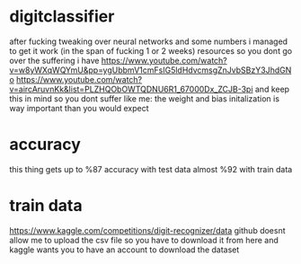 # digitclassifier
after fucking tweaking over neural networks and some numbers i managed to get it work (in the span of fucking 1 or 2 weeks)
resources so you dont go over the suffering i have
https://www.youtube.com/watch?v=w8yWXqWQYmU&pp=ygUbbmV1cmFsIG5ldHdvcmsgZnJvbSBzY3JhdGNo
https://www.youtube.com/watch?v=aircAruvnKk&list=PLZHQObOWTQDNU6R1_67000Dx_ZCJB-3pi
and keep this in mind so you dont suffer like me: the weight and bias initalization is way important than you would expect

# accuracy
this thing gets up to %87 accuracy with test data
almost %92 with train data

# train data
https://www.kaggle.com/competitions/digit-recognizer/data
github doesnt allow me to upload the csv file so you have to download it from here
and kaggle wants you to have an account to download the dataset
